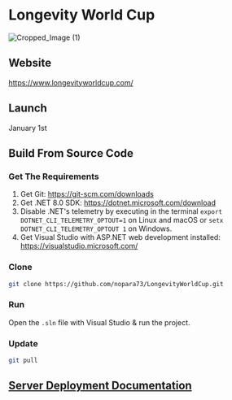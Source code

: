 # Longevity World Cup
![Cropped_Image (1)](https://github.com/user-attachments/assets/6527a770-5be1-4f24-bbe1-f6cabb2b83f0)

## Website

https://www.longevityworldcup.com/

## Launch
January 1st

## Build From Source Code

### Get The Requirements

1. Get Git: https://git-scm.com/downloads
2. Get .NET 8.0 SDK: https://dotnet.microsoft.com/download
3. Disable .NET's telemetry by executing in the terminal `export DOTNET_CLI_TELEMETRY_OPTOUT=1` on Linux and macOS or `setx DOTNET_CLI_TELEMETRY_OPTOUT 1` on Windows.
4. Get Visual Studio with ASP.NET web development installed: https://visualstudio.microsoft.com/

### Clone

```sh
git clone https://github.com/nopara73/LongevityWorldCup.git
```

### Run

Open the `.sln` file with Visual Studio & run the project.

### Update

```sh
git pull
```

## [Server Deployment Documentation](LongevityWorldCup.Documentation/ServerDeployment.md)


